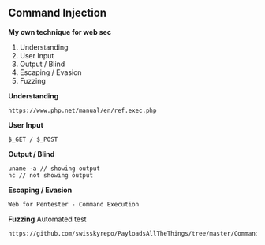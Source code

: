 ## Command Injection

**My own technique for web sec**

 1. Understanding
 2. User Input 
 3. Output / Blind
 4. Escaping / Evasion
 5. Fuzzing

**Understanding**
```
https://www.php.net/manual/en/ref.exec.php
```
**User Input**
```
$_GET / $_POST
```
**Output / Blind**
```
uname -a // showing output
nc // not showing output 
```
**Escaping / Evasion**
```
Web for Pentester - Command Execution
```
**Fuzzing**
Automated test
```
https://github.com/swisskyrepo/PayloadsAllTheThings/tree/master/Command%20Injection
```
